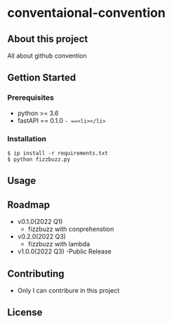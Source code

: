# conventaional-convention

## About this project

All about github convention
 
## Gettion Started

### Prerequisites

- python >= 3.6
- fastAPI == 0.1.0
`- ==<li></li>`

### Installation

```shell
$ ip install -r requirements.txt
$ python fizzbuzz.py
```

## Usage

## Roadmap

- v0.1.0(2022 Q1)
  - fizzbuzz with conprehenstion
- v0.2.0(2022 Q3)
  - fizzbuzz with lambda
- v1.0.0(2022 Q3)
  -Public Release

## Contributing

- Only I can contribure in this project

## License
